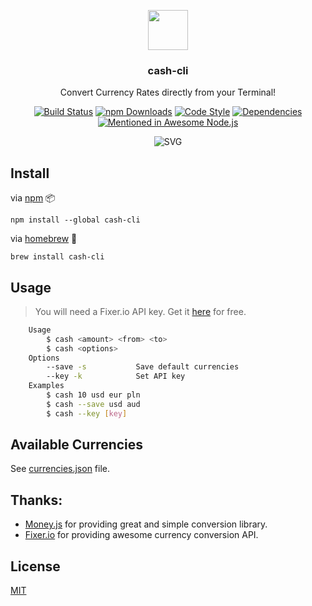 <p align="center">
  <img src="https://i.imgur.com/ddhPSQ4.png" height="64">
  <h3 align="center">cash-cli</h3>
  <p align="center">Convert Currency Rates directly from your Terminal!<p>
  <p align="center">  
	<a href="https://travis-ci.org/xxczaki/cash-cli"><img src="https://travis-ci.org/xxczaki/cash-cli.svg?branch=master" alt="Build Status"></a>
	<a href="https://npmjs.com/package/cash-cli"><img src="https://img.shields.io/npm/dt/cash-cli.svg" alt="npm Downloads"></a>  
	<a href="https://github.com/sindresorhus/xo"><img src="https://img.shields.io/badge/code_style-XO-5ed9c7.svg" alt="Code Style"></a>  
	<a href="https://www.david-dm.org/xxczaki/cash-cli"><img src="https://david-dm.org/xxczaki/cash-cli.svg" alt="Dependencies"></a>
	<a href='https://github.com/sindresorhus/awesome-nodejs'><img src='https://awesome.re/mentioned-badge.svg' alt='Mentioned in Awesome Node.js' /></a>

</p>
</p>
<p align="center"><img src="https://rawcdn.githack.com/xxczaki/cash-cli/master/cash.svg" alt="SVG"></p>

## Install

via [npm](https://www.npmjs.com/) :package:
```
npm install --global cash-cli
```

via [homebrew](https://brew.sh/) :beer:
```
brew install cash-cli
```
## Usage

> You will need a Fixer.io API key. Get it [here](https://fixer.io/signup/free) for free.

```bash
	Usage
		$ cash <amount> <from> <to>
		$ cash <options>
	Options
		--save -s 			Save default currencies
		--key -k	        Set API key
	Examples
		$ cash 10 usd eur pln
		$ cash --save usd aud 
		$ cash --key [key]
```

## Available Currencies

See [currencies.json](https://github.com/xxczaki/cash-cli/blob/master/lib/currencies.json) file.

## Thanks:

- [Money.js](http://openexchangerates.github.io/money.js/) for providing great and simple conversion library.
- [Fixer.io](http://fixer.io/) for providing awesome currency conversion API.

## License

[MIT](https://opensource.org/licenses/MIT)

